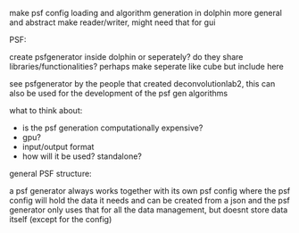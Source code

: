 
make psf config loading and algorithm generation in dolphin more general and abstract
make reader/writer, might need that for gui


PSF:

create psfgenerator inside dolphin or seperately? do they share libraries/functionalities? perhaps make seperate like cube but include here

see psfgenerator by the people that created deconvolutionlab2, this can also be used for the development of the psf gen algorithms

what to think about:
- is the psf generation computationally expensive?
- gpu?
- input/output format
- how will it be used? standalone?



general PSF structure:

a psf generator always works together with its own psf config
where the psf config will hold the data it needs and can be created from a json and the psf generator only uses that for all the data management, but doesnt store data itself (except for the config)